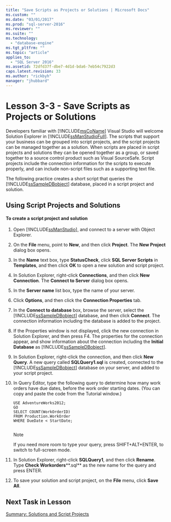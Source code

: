 ```yaml
---
title: "Save Scripts as Projects or Solutions | Microsoft Docs"
ms.custom: ""
ms.date: "03/01/2017"
ms.prod: "sql-server-2016"
ms.reviewer: ""
ms.suite: ""
ms.technology: 
  - "database-engine"
ms.tgt_pltfrm: ""
ms.topic: "article"
applies_to: 
  - "SQL Server 2016"
ms.assetid: 72dfd37f-dbe7-4d1d-bda6-7eb54c7922d3
caps.latest.revision: 33
ms.author: "rickbyh"
manager: "jhubbard"
---
```

# Lesson 3-3 - Save Scripts as Projects or Solutions
Developers familiar with [!INCLUDE[msCoName](../../../advanced-analytics/r-services/tutorials/includes/msconame-md.md)] Visual Studio will welcome Solution Explorer in [!INCLUDE[ssManStudioFull](../../../advanced-analytics/r-services/includes/ssmanstudiofull-md.md)]. The scripts that support your business can be grouped into script projects, and the script projects can be managed together as a solution. When scripts are placed in script projects and solutions they can be opened together as a group, or saved together to a source control product such as Visual SourceSafe. Script projects include the connection information for the scripts to execute properly, and can include non-script files such as a supporting text file.  
  
The following practice creates a short script that queries the [!INCLUDE[ssSampleDBobject](../../../database-engine/availability-groups/windows/includes/sssampledbobject-md.md)] database, placed in a script project and solution.  
  
## Using Script Projects and Solutions  
  
#### To create a script project and solution  
  
1.  Open [!INCLUDE[ssManStudio](../../../advanced-analytics/r-services/includes/ssmanstudio-md.md)], and connect to a server with Object Explorer.  
  
2.  On the **File** menu, point to **New**, and then click **Project**. The **New Project** dialog box opens.  
  
3.  In the **Name** text box, type **StatusCheck**, click **SQL Server Scripts** in **Templates**, and then click **OK** to open a new solution and script project.  
  
4.  In Solution Explorer, right-click **Connections**, and then click **New Connection**. The **Connect to Server** dialog box opens.  
  
5.  In the **Server name** list box, type the name of your server.  
  
6.  Click **Options**, and then click the **Connection Properties** tab.  
  
7.  In the **Connect to database** box, browse the server, select the [!INCLUDE[ssSampleDBobject](../../../database-engine/availability-groups/windows/includes/sssampledbobject-md.md)] database, and then click **Connect**. The connection information including the database is added to the project.  
  
8.  If the Properties window is not displayed, click the new connection in Solution Explorer, and then press F4. The properties for the connection appear, and show information about the connection including the **Initial Database** as [!INCLUDE[ssSampleDBobject](../../../database-engine/availability-groups/windows/includes/sssampledbobject-md.md)].  
  
9. In Solution Explorer, right-click the connection, and then click **New Query**. A new query called **SQLQuery1.sql** is created, connected to the [!INCLUDE[ssSampleDBobject](../../../database-engine/availability-groups/windows/includes/sssampledbobject-md.md)] database on your server, and added to your script project.  
  
10. In Query Editor, type the following query to determine how many work orders have due dates, before the work order starting dates. (You can copy and paste the code from the Tutorial window.)  
  
    ```  
    USE AdventureWorks2012;  
    GO  
    SELECT COUNT(WorkOrderID)  
    FROM Production.WorkOrder  
    WHERE DueDate < StartDate;  
  
    ```  
  
    > [!NOTE]  
    > If you need more room to type your query, press SHIFT+ALT+ENTER, to switch to full-screen mode.  
  
11. In Solution Explorer, right-click **SQLQuery1**, and then click **Rename**. Type **Check Workorders****.sql** as the new name for the query and press ENTER.  
  
12. To save your solution and script project, on the **File** menu, click **Save All**.  
  
## Next Task in Lesson  
[Summary: Solutions and Script Projects](../Topic/Summary:%20Solutions%20and%20Script%20Projects.md)  
  
  
  
